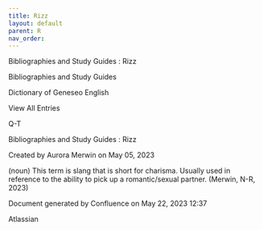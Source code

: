 ```yaml
---
title: Rizz
layout: default
parent: R
nav_order:
---
```


Bibliographies and Study Guides : Rizz

Bibliographies and Study Guides

Dictionary of Geneseo English

View All Entries

Q-T

Bibliographies and Study Guides : Rizz

Created by  Aurora Merwin on May 05, 2023

(noun) This term is slang that is short for charisma. Usually used in reference to the ability to pick up a romantic/sexual partner. (Merwin, N-R, 2023)

Document generated by Confluence on May 22, 2023 12:37

Atlassian
